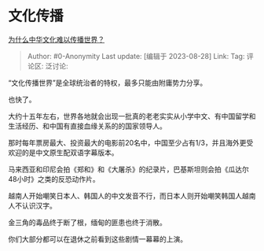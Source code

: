 # 文化传播
[为什么中华文化难以传播世界？](https://www.zhihu.com/question/611174250/answer/3185581177)

> Author: #0-Anonymity
> Last update: [编辑于 2023-08-28]
> Link:
> Tag:
> 评论区:
> 泛讨论:

“文化传播世界”是全球统治者的特权，最多只能由附庸势力分享。

也快了。

大约十五年左右，世界各地就会出现一批真的老老实实从小学中文、有中国留学和生活经历、和中国有直接血缘关系的的国家领导人。

那时每年票房最大、投资最大的电影前20名中，中国至少占有1/3，并且海外更受欢迎的是中文原生配双语字幕版本。

马来西亚和印尼会拍《郑和》和《大屠杀》的纪录片，巴基斯坦则会拍《瓜达尔48小时》之类的反恐动作片。

越南人开始嘲笑日本人、韩国人的中文发音不行，而日本人则开始嘲笑韩国人越南人不认识汉字。

金三角的毒品终于断了根，缅甸的匪患也终于消散。

你们大部分都可以在退休之前看到这些剧情一幕幕的上演。